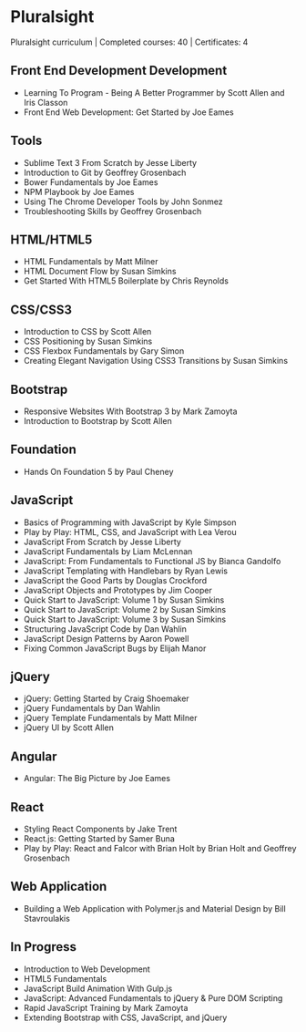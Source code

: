 # Pluralsight
Pluralsight curriculum | Completed courses: 40 | Certificates: 4

## Front End Development Development
- Learning To Program - Being A Better Programmer by Scott Allen and Iris Classon
- Front End Web Development: Get Started by Joe Eames

## Tools
- Sublime Text 3 From Scratch by Jesse Liberty
- Introduction to Git by Geoffrey Grosenbach
- Bower Fundamentals by Joe Eames
- NPM Playbook by Joe Eames
- Using The Chrome Developer Tools by John Sonmez
- Troubleshooting Skills by Geoffrey Grosenbach

## HTML/HTML5
- HTML Fundamentals by Matt Milner
- HTML Document Flow by Susan Simkins
- Get Started With HTML5 Boilerplate by Chris Reynolds

## CSS/CSS3
- Introduction to CSS by Scott Allen
- CSS Positioning by Susan Simkins
- CSS Flexbox Fundamentals by Gary Simon
- Creating Elegant Navigation Using CSS3 Transitions by Susan Simkins

## Bootstrap
- Responsive Websites With Bootstrap 3 by Mark Zamoyta
- Introduction to Bootstrap by Scott Allen

## Foundation
- Hands On Foundation 5 by Paul Cheney

## JavaScript
- Basics of Programming with JavaScript by Kyle Simpson
- Play by Play: HTML, CSS, and JavaScript with Lea Verou
- JavaScript From Scratch by Jesse Liberty
- JavaScript Fundamentals by Liam McLennan
- JavaScript: From Fundamentals to Functional JS by Bianca Gandolfo
- JavaScript Templating with Handlebars by Ryan Lewis
- JavaScript the Good Parts by Douglas Crockford
- JavaScript Objects and Prototypes by Jim Cooper
- Quick Start to JavaScript: Volume 1 by Susan Simkins
- Quick Start to JavaScript: Volume 2 by Susan Simkins
- Quick Start to JavaScript: Volume 3 by Susan Simkins
- Structuring JavaScript Code by Dan Wahlin
- JavaScript Design Patterns by Aaron Powell
- Fixing Common JavaScript Bugs by Elijah Manor

## jQuery
- jQuery: Getting Started by Craig Shoemaker
- jQuery Fundamentals by Dan Wahlin
- jQuery Template Fundamentals by Matt Milner
- jQuery UI by Scott Allen

## Angular
- Angular: The Big Picture by Joe Eames

## React
- Styling React Components by Jake Trent
- React.js: Getting Started by Samer Buna
- Play by Play: React and Falcor with Brian Holt by Brian Holt and Geoffrey Grosenbach

## Web Application
- Building a Web Application with Polymer.js and Material Design by Bill Stavroulakis

## In Progress
- Introduction to Web Development
- HTML5 Fundamentals
- JavaScript Build Animation With Gulp.js
- JavaScript: Advanced Fundamentals to jQuery & Pure DOM Scripting
- Rapid JavaScript Training by Mark Zamoyta
- Extending Bootstrap with CSS, JavaScript, and jQuery